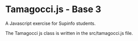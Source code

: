 # Tamagocci.js - Base 3

A Javascript exercise for Supinfo students.

The Tamagocci js class is written in the src/tamagocci.js file.
